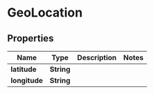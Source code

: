 

# GeoLocation


## Properties

| Name | Type | Description | Notes |
|------------ | ------------- | ------------- | -------------|
|**latitude** | **String** |  |  |
|**longitude** | **String** |  |  |



